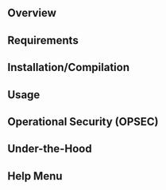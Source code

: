 ## Overview

## Requirements

## Installation/Compilation

## Usage

## Operational Security (OPSEC)

## Under-the-Hood

## Help Menu